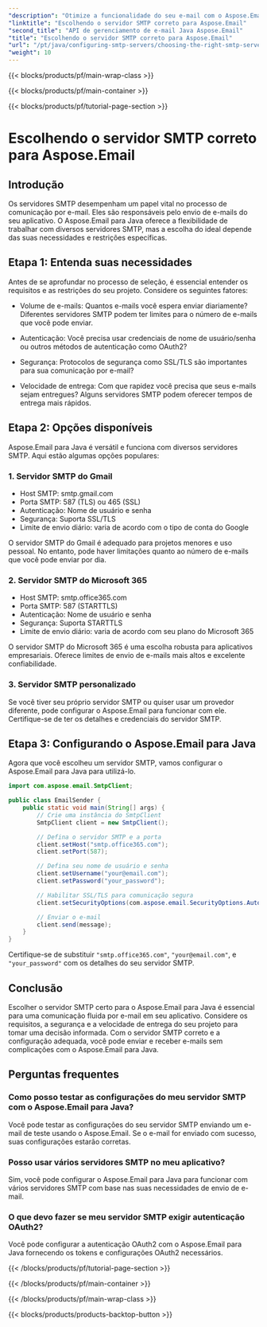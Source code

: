 ```yaml
---
"description": "Otimize a funcionalidade do seu e-mail com o Aspose.Email para Java. Aprenda a escolher o servidor SMTP ideal e envie e-mails sem esforço."
"linktitle": "Escolhendo o servidor SMTP correto para Aspose.Email"
"second_title": "API de gerenciamento de e-mail Java Aspose.Email"
"title": "Escolhendo o servidor SMTP correto para Aspose.Email"
"url": "/pt/java/configuring-smtp-servers/choosing-the-right-smtp-server/"
"weight": 10
---
```


{{< blocks/products/pf/main-wrap-class >}}

{{< blocks/products/pf/main-container >}}

{{< blocks/products/pf/tutorial-page-section >}}

# Escolhendo o servidor SMTP correto para Aspose.Email


## Introdução

Os servidores SMTP desempenham um papel vital no processo de comunicação por e-mail. Eles são responsáveis pelo envio de e-mails do seu aplicativo. O Aspose.Email para Java oferece a flexibilidade de trabalhar com diversos servidores SMTP, mas a escolha do ideal depende das suas necessidades e restrições específicas.

## Etapa 1: Entenda suas necessidades

Antes de se aprofundar no processo de seleção, é essencial entender os requisitos e as restrições do seu projeto. Considere os seguintes fatores:

- Volume de e-mails: Quantos e-mails você espera enviar diariamente? Diferentes servidores SMTP podem ter limites para o número de e-mails que você pode enviar.

- Autenticação: Você precisa usar credenciais de nome de usuário/senha ou outros métodos de autenticação como OAuth2?

- Segurança: Protocolos de segurança como SSL/TLS são importantes para sua comunicação por e-mail?

- Velocidade de entrega: Com que rapidez você precisa que seus e-mails sejam entregues? Alguns servidores SMTP podem oferecer tempos de entrega mais rápidos.

## Etapa 2: Opções disponíveis

Aspose.Email para Java é versátil e funciona com diversos servidores SMTP. Aqui estão algumas opções populares:

### 1. Servidor SMTP do Gmail

- Host SMTP: smtp.gmail.com
- Porta SMTP: 587 (TLS) ou 465 (SSL)
- Autenticação: Nome de usuário e senha
- Segurança: Suporta SSL/TLS
- Limite de envio diário: varia de acordo com o tipo de conta do Google

O servidor SMTP do Gmail é adequado para projetos menores e uso pessoal. No entanto, pode haver limitações quanto ao número de e-mails que você pode enviar por dia.

### 2. Servidor SMTP do Microsoft 365

- Host SMTP: smtp.office365.com
- Porta SMTP: 587 (STARTTLS)
- Autenticação: Nome de usuário e senha
- Segurança: Suporta STARTTLS
- Limite de envio diário: varia de acordo com seu plano do Microsoft 365

O servidor SMTP do Microsoft 365 é uma escolha robusta para aplicativos empresariais. Oferece limites de envio de e-mails mais altos e excelente confiabilidade.

### 3. Servidor SMTP personalizado

Se você tiver seu próprio servidor SMTP ou quiser usar um provedor diferente, pode configurar o Aspose.Email para funcionar com ele. Certifique-se de ter os detalhes e credenciais do servidor SMTP.

## Etapa 3: Configurando o Aspose.Email para Java

Agora que você escolheu um servidor SMTP, vamos configurar o Aspose.Email para Java para utilizá-lo.

```java
import com.aspose.email.SmtpClient;

public class EmailSender {
    public static void main(String[] args) {
        // Crie uma instância do SmtpClient
        SmtpClient client = new SmtpClient();

        // Defina o servidor SMTP e a porta
        client.setHost("smtp.office365.com");
        client.setPort(587);

        // Defina seu nome de usuário e senha
        client.setUsername("your@email.com");
        client.setPassword("your_password");

        // Habilitar SSL/TLS para comunicação segura
        client.setSecurityOptions(com.aspose.email.SecurityOptions.Auto);

        // Enviar o e-mail
        client.send(message);
    }
}
```

Certifique-se de substituir `"smtp.office365.com"`, `"your@email.com"`, e `"your_password"` com os detalhes do seu servidor SMTP.

## Conclusão

Escolher o servidor SMTP certo para o Aspose.Email para Java é essencial para uma comunicação fluida por e-mail em seu aplicativo. Considere os requisitos, a segurança e a velocidade de entrega do seu projeto para tomar uma decisão informada. Com o servidor SMTP correto e a configuração adequada, você pode enviar e receber e-mails sem complicações com o Aspose.Email para Java.

## Perguntas frequentes

### Como posso testar as configurações do meu servidor SMTP com o Aspose.Email para Java?

Você pode testar as configurações do seu servidor SMTP enviando um e-mail de teste usando o Aspose.Email. Se o e-mail for enviado com sucesso, suas configurações estarão corretas.

### Posso usar vários servidores SMTP no meu aplicativo?

Sim, você pode configurar o Aspose.Email para Java para funcionar com vários servidores SMTP com base nas suas necessidades de envio de e-mail.

### O que devo fazer se meu servidor SMTP exigir autenticação OAuth2?

Você pode configurar a autenticação OAuth2 com o Aspose.Email para Java fornecendo os tokens e configurações OAuth2 necessários.

{{< /blocks/products/pf/tutorial-page-section >}}

{{< /blocks/products/pf/main-container >}}

{{< /blocks/products/pf/main-wrap-class >}}

{{< blocks/products/products-backtop-button >}}